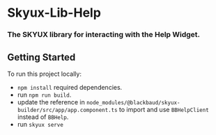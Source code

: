 # Skyux-Lib-Help

### The SKYUX library for interacting with the Help Widget.

## Getting Started

To run this project locally:

- `npm install` required dependencies.
- run `npm run build`.
- update the reference in `node_modules/@blackbaud/skyux-builder/src/app/app.component.ts` to import and use `BBHelpClient` instead of `BBHelp`.
- run `skyux serve`
